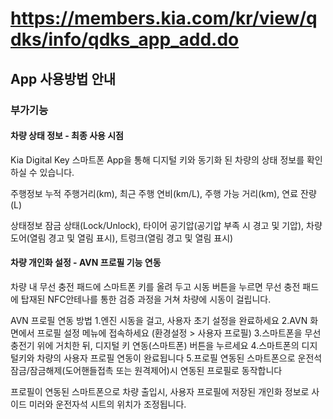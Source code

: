 # https://members.kia.com/kr/view/qdks/info/qdks_app_add.do

## App 사용방법 안내

### 부가기능

#### 차량 상태 정보 - 최종 사용 시점

Kia Digital Key 스마트폰 App을 통해 디지털 키와 동기화 된 차량의 상태 정보를 확인 하실 수 있습니다.

주행정보
누적 주행거리(km), 최근 주행 연비(km/L), 주행 가능 거리(km), 연료 잔량(L)

상태정보
잠금 상태(Lock/Unlock), 타이어 공기압(공기압 부족 시 경고 및 기압), 차량 도어(열림 경고 및 열림 표시), 트렁크(열림 경고 및 열림 표시)

#### 차량 개인화 설정 - AVN 프로필 기능 연동

차량 내 무선 충전 패드에 스마트폰 키를 올려 두고 시동 버튼을 누르면 무선 충전 패드에 탑재된 NFC안테나를 통한 검증 과정을 거쳐 차량에 시동이 걸립니다.

AVN 프로필 연동 방법
1.엔진 시동을 걸고, 사용자 초기 설정을 완료하세요
2.AVN 화면에서 프로필 설정 메뉴에 접속하세요 (환경설정 > 사용자 프로필)
3.스마트폰을 무선충전기 위에 거치한 뒤, 디지털 키 연동(스마트폰) 버튼을 누르세요
4.스마트폰의 디지털키와 차량의 사용자 프로필 연동이 완료됩니다
5.프로필 연동된 스마트폰으로 운전석 잠금/잠금해제(도어핸들접촉 또는 원격제어)시 연동된 프로필로 동작합니다

프로필이 연동된 스마트폰으로 차량 출입시, 사용자 프로필에 저장된 개인화 정보로 사이드 미러와 운전자석 시트의 위치가 조정됩니다.